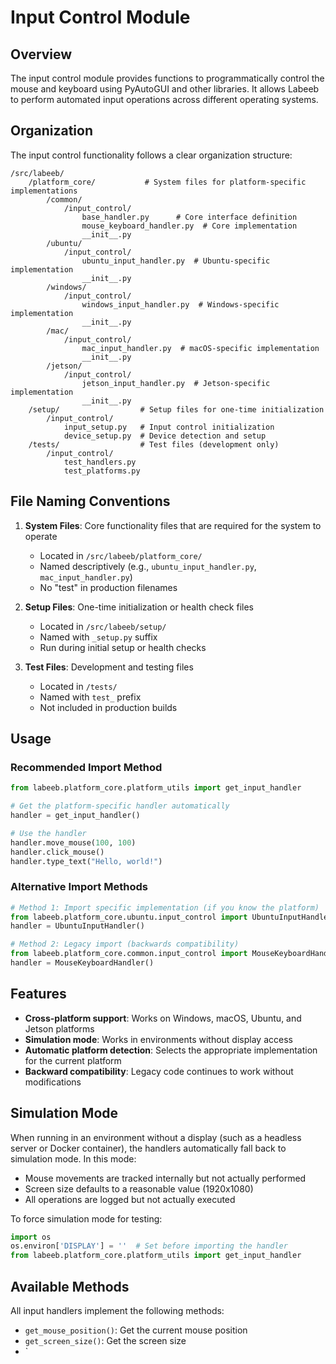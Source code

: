 # Input Control Module

## Overview

The input control module provides functions to programmatically control the mouse and keyboard using PyAutoGUI and other libraries. It allows Labeeb to perform automated input operations across different operating systems.

## Organization

The input control functionality follows a clear organization structure:

```
/src/labeeb/
    /platform_core/           # System files for platform-specific implementations
        /common/
            /input_control/
                base_handler.py      # Core interface definition
                mouse_keyboard_handler.py  # Core implementation
                __init__.py
        /ubuntu/
            /input_control/
                ubuntu_input_handler.py  # Ubuntu-specific implementation
                __init__.py
        /windows/
            /input_control/
                windows_input_handler.py  # Windows-specific implementation
                __init__.py
        /mac/
            /input_control/
                mac_input_handler.py  # macOS-specific implementation
                __init__.py
        /jetson/
            /input_control/
                jetson_input_handler.py  # Jetson-specific implementation
                __init__.py
    /setup/                  # Setup files for one-time initialization
        /input_control/
            input_setup.py   # Input control initialization
            device_setup.py  # Device detection and setup
    /tests/                  # Test files (development only)
        /input_control/
            test_handlers.py
            test_platforms.py
```

## File Naming Conventions

1. **System Files**: Core functionality files that are required for the system to operate
   - Located in `/src/labeeb/platform_core/`
   - Named descriptively (e.g., `ubuntu_input_handler.py`, `mac_input_handler.py`)
   - No "test" in production filenames

2. **Setup Files**: One-time initialization or health check files
   - Located in `/src/labeeb/setup/`
   - Named with `_setup.py` suffix
   - Run during initial setup or health checks

3. **Test Files**: Development and testing files
   - Located in `/tests/`
   - Named with `test_` prefix
   - Not included in production builds

## Usage

### Recommended Import Method

```python
from labeeb.platform_core.platform_utils import get_input_handler

# Get the platform-specific handler automatically
handler = get_input_handler()

# Use the handler
handler.move_mouse(100, 100)
handler.click_mouse()
handler.type_text("Hello, world!")
```

### Alternative Import Methods

```python
# Method 1: Import specific implementation (if you know the platform)
from labeeb.platform_core.ubuntu.input_control import UbuntuInputHandler
handler = UbuntuInputHandler()

# Method 2: Legacy import (backwards compatibility)
from labeeb.platform_core.common.input_control import MouseKeyboardHandler
handler = MouseKeyboardHandler()
```

## Features

- **Cross-platform support**: Works on Windows, macOS, Ubuntu, and Jetson platforms
- **Simulation mode**: Works in environments without display access
- **Automatic platform detection**: Selects the appropriate implementation for the current platform
- **Backward compatibility**: Legacy code continues to work without modifications

## Simulation Mode

When running in an environment without a display (such as a headless server or Docker container), the handlers automatically fall back to simulation mode. In this mode:

- Mouse movements are tracked internally but not actually performed
- Screen size defaults to a reasonable value (1920x1080)
- All operations are logged but not actually executed

To force simulation mode for testing:

```python
import os
os.environ['DISPLAY'] = ''  # Set before importing the handler
from labeeb.platform_core.platform_utils import get_input_handler
```

## Available Methods

All input handlers implement the following methods:

- `get_mouse_position()`: Get the current mouse position
- `get_screen_size()`: Get the screen size
- `
